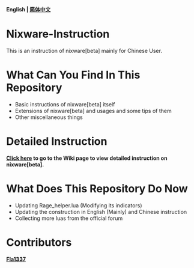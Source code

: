 **English | [简体中文](./README.md)**
# Nixware-Instruction
This is an instruction of nixware[beta] mainly for Chinese User.

# What Can You Find In This Repository
* Basic instructions of nixware[beta] itself
* Extensions of nixware[beta] and usages and some tips of them
* Other miscellaneous things

# Detailed Instruction

**[Click here](https://github.com/EPCN-fla/Nixware-Instruction/wiki/%5BEN%5D-Nixware-Instruction) to go to the Wiki page to view detailed instruction on nixware[beta].**

# What Does This Repository Do Now
* Updating Rage_helper.lua (Modifying its indicators)
* Updating the construction in English (Mainly) and Chinese instruction
* Collecting more luas from the official forum

# Contributors
**[Fla1337](https://github.com/EPCN-fla)**
